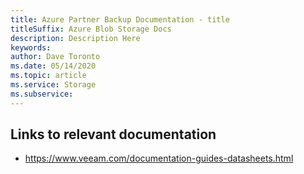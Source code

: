 ```yaml
---
title: Azure Partner Backup Documentation - title
titleSuffix: Azure Blob Storage Docs
description: Description Here
keywords:
author: Dave Toronto
ms.date: 05/14/2020
ms.topic: article
ms.service: Storage
ms.subservice: 
---
```


## Links to relevant documentation
- https://www.veeam.com/documentation-guides-datasheets.html
